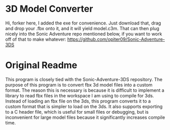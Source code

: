 # 3D Model Converter
Hi, forker here, I added the exe for convenience. Just download that, drag and drop your .fbx onto it, and it will yield model.c3m. That can then plug nicely into the Sonic Adventure repo mentioned below, if you want to work off of that to make whatever: https://github.com/opiter09/Sonic-Adventure-3DS

# Original Readme
This program is closely tied with the Sonic-Adventure-3DS repository. The purpose of this program is to convert fbx 3d model files into a custom format. The reason this is necessary is because it is difficult to implement a library to read fbx files in the workspace I am using to compile for 3ds. Instead of loading an fbx file on the 3ds, this program converts it to a custom format that is simpler to load on the 3ds. It also supports exporting to a C header file, which is useful for small files or debugging, but is inconvenient for large model files because it significantly increases compile time. 
